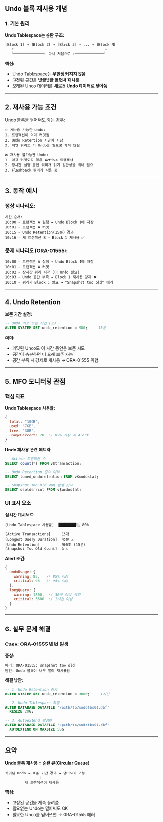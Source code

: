 ## Undo 블록 재사용 개념
### 1. **기본 원리**

**Undo Tablespace는 순환 구조:**
```
[Block 1] → [Block 2] → [Block 3] → ... → [Block N]
   ↑                                          ↓
   └──────────────← 다시 처음으로 ←─────────────┘
```

**핵심:**
- Undo Tablespace는 **무한정 커지지 않음**
- 고정된 공간을 **빙글빙글 돌면서 재사용**
- 오래된 Undo 데이터를 **새로운 Undo 데이터로 덮어씀**

---
## 2. **재사용 가능 조건**

Undo 블록을 덮어써도 되는 경우:
```
✅ 재사용 가능한 Undo:
1. 트랜잭션이 이미 커밋됨
2. Undo Retention 시간이 지남
3. 어떤 쿼리도 이 Undo를 필요로 하지 않음

❌ 재사용 불가능한 Undo:
1. 아직 커밋되지 않은 Active 트랜잭션
2. 장시간 실행 중인 쿼리가 읽기 일관성을 위해 필요
3. Flashback 쿼리가 사용 중
```

---
## 3. **동작 예시**
### **정상 시나리오:**
```
시간 순서:
10:00 - 트랜잭션 A 실행 → Undo Block 1에 저장
10:01 - 트랜잭션 A 커밋
10:15 - Undo Retention(15분) 경과
10:16 - 새 트랜잭션 B → Block 1 재사용 ✅
```

### **문제 시나리오 (ORA-01555):**
```
10:00 - 트랜잭션 A 실행 → Undo Block 1에 저장
10:01 - 트랜잭션 A 커밋
10:02 - 장시간 쿼리 시작 (이 Undo 필요)
10:03 - Undo 공간 부족 → Block 1 재사용 강제 ❌
10:10 - 쿼리가 Block 1 필요 → "Snapshot too old" 에러!
```

---
## 4. **Undo Retention**

**보존 기간 설정:**
```sql
-- Undo 최소 보존 시간 (초)
ALTER SYSTEM SET undo_retention = 900;  -- 15분
```

**의미:**
- 커밋된 Undo도 이 시간 동안은 보존 시도
- 공간이 충분하면 더 오래 보존 가능
- 공간 부족 시 강제로 재사용 → ORA-01555 위험

---
## 5. **MFO 모니터링 관점**
### **핵심 지표**

**Undo Tablespace 사용률:**
```javascript
{
  total: "10GB",
  used: "7GB",
  free: "3GB",
  usagePercent: 70  // 85% 이상 시 Alert
}
```

**Undo 재사용 관련 메트릭:**
```sql
-- Active 트랜잭션 수
SELECT count(*) FROM v$transaction;

-- Undo Retention 준수 여부
SELECT tuned_undoretention FROM v$undostat;

-- Snapshot too old 에러 발생 횟수
SELECT ssolderrcnt FROM v$undostat;
```

### **UI 표시 요소**

**실시간 대시보드:**
```
[Undo Tablespace 사용률]  ████████░░ 80%

[Active Transactions]     15개
[Longest Query Duration]  45분 ⚠️
[Undo Retention]          900초 (15분)
[Snapshot Too Old Count]  3 ⚠️
```

**Alert 조건:**
```javascript
{
  undoUsage: {
    warning: 85,   // 85% 이상
    critical: 95   // 95% 이상
  },
  longQuery: {
    warning: 1800,  // 30분 이상 쿼리
    critical: 3600  // 1시간 이상
  }
}
```

---

## 6. **실무 문제 해결**
### **Case: ORA-01555 빈번 발생**

**증상:**
```
에러: ORA-01555: snapshot too old
원인: Undo 블록이 너무 빨리 재사용됨
```

**해결 방안:**
```sql
-- 1. Undo Retention 증가
ALTER SYSTEM SET undo_retention = 3600;  -- 1시간

-- 2. Undo Tablespace 확장
ALTER DATABASE DATAFILE '/path/to/undotbs01.dbf' 
  RESIZE 20G;

-- 3. Autoextend 활성화
ALTER DATABASE DATAFILE '/path/to/undotbs01.dbf' 
  AUTOEXTEND ON MAXSIZE 50G;
```

---

## 요약

**Undo 블록 재사용 = 순환 큐(Circular Queue)**
```
커밋된 Undo → 보존 기간 경과 → 덮어쓰기 가능
                ↓
         새 트랜잭션이 재사용
```

**핵심:**
- 고정된 공간을 계속 돌려씀
- 필요없는 Undo는 덮어써도 OK
- 필요한 Undo를 덮어쓰면 → ORA-01555 에러